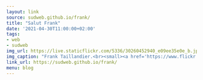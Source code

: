 ```yaml
---
layout: link
source: sudweb.github.io/frank/
title: "Salut Frank"
date: '2021-04-30T11:00:00+02:00'
tags:
- web
- sudweb
img_url: https://live.staticflickr.com/5336/30260452940_e09ee35e0e_b.jpg
img_caption: "Frank Taillandier.<br><small><a href='https://www.flickr.com/photos/franck-paul/30260452940/in/faves-87316663@N00/'>Photo par Franck Paul</a></small>"
link_url: https://sudweb.github.io/frank/
menu: blog
---
```

